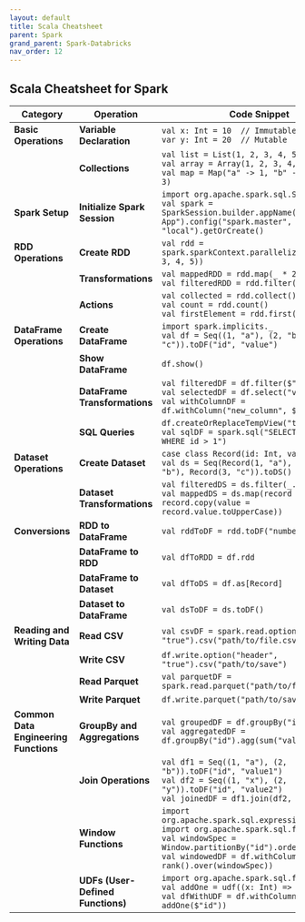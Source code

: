 ```yaml
---
layout: default
title: Scala Cheatsheet
parent: Spark
grand_parent: Spark-Databricks
nav_order: 12
---
```


## Scala Cheatsheet for Spark

| **Category**               | **Operation**                                | **Code Snippet**                                                                                       |
|----------------------------|----------------------------------------------|--------------------------------------------------------------------------------------------------------|
| **Basic Operations**       | **Variable Declaration**                     | `val x: Int = 10  // Immutable`<br>`var y: Int = 20  // Mutable`                                        |
|                            | **Collections**                              | `val list = List(1, 2, 3, 4, 5)`<br>`val array = Array(1, 2, 3, 4, 5)`<br>`val map = Map("a" -> 1, "b" -> 2, "c" -> 3)` |
| **Spark Setup**            | **Initialize Spark Session**                 | `import org.apache.spark.sql.SparkSession`<br>`val spark = SparkSession.builder.appName("Spark App").config("spark.master", "local").getOrCreate()` |
| **RDD Operations**         | **Create RDD**                               | `val rdd = spark.sparkContext.parallelize(Seq(1, 2, 3, 4, 5))`                                         |
|                            | **Transformations**                          | `val mappedRDD = rdd.map(_ * 2)`<br>`val filteredRDD = rdd.filter(_ > 2)`                              |
|                            | **Actions**                                  | `val collected = rdd.collect()`<br>`val count = rdd.count()`<br>`val firstElement = rdd.first()`       |
| **DataFrame Operations**   | **Create DataFrame**                         | `import spark.implicits._`<br>`val df = Seq((1, "a"), (2, "b"), (3, "c")).toDF("id", "value")`         |
|                            | **Show DataFrame**                           | `df.show()`                                                                                            |
|                            | **DataFrame Transformations**                | `val filteredDF = df.filter($"id" > 1)`<br>`val selectedDF = df.select("value")`<br>`val withColumnDF = df.withColumn("new_column", $"id" * 2)` |
|                            | **SQL Queries**                              | `df.createOrReplaceTempView("table")`<br>`val sqlDF = spark.sql("SELECT * FROM table WHERE id > 1")`   |
| **Dataset Operations**     | **Create Dataset**                           | `case class Record(id: Int, value: String)`<br>`val ds = Seq(Record(1, "a"), Record(2, "b"), Record(3, "c")).toDS()` |
|                            | **Dataset Transformations**                  | `val filteredDS = ds.filter(_.id > 1)`<br>`val mappedDS = ds.map(record => record.copy(value = record.value.toUpperCase))` |
| **Conversions**            | **RDD to DataFrame**                         | `val rddToDF = rdd.toDF("numbers")`                                                                    |
|                            | **DataFrame to RDD**                         | `val dfToRDD = df.rdd`                                                                                 |
|                            | **DataFrame to Dataset**                     | `val dfToDS = df.as[Record]`                                                                           |
|                            | **Dataset to DataFrame**                     | `val dsToDF = ds.toDF()`                                                                               |
| **Reading and Writing Data**| **Read CSV**                                | `val csvDF = spark.read.option("header", "true").csv("path/to/file.csv")`                              |
|                            | **Write CSV**                                | `df.write.option("header", "true").csv("path/to/save")`                                                |
|                            | **Read Parquet**                             | `val parquetDF = spark.read.parquet("path/to/file.parquet")`                                           |
|                            | **Write Parquet**                            | `df.write.parquet("path/to/save")`                                                                     |
| **Common Data Engineering Functions** | **GroupBy and Aggregations**           | `val groupedDF = df.groupBy("id").count()`<br>`val aggregatedDF = df.groupBy("id").agg(sum("value"))`  |
|                            | **Join Operations**                          | `val df1 = Seq((1, "a"), (2, "b")).toDF("id", "value1")`<br>`val df2 = Seq((1, "x"), (2, "y")).toDF("id", "value2")`<br>`val joinedDF = df1.join(df2, "id")` |
|                            | **Window Functions**                         | `import org.apache.spark.sql.expressions.Window`<br>`import org.apache.spark.sql.functions._`<br>`val windowSpec = Window.partitionBy("id").orderBy("value")`<br>`val windowedDF = df.withColumn("rank", rank().over(windowSpec))` |
|                            | **UDFs (User-Defined Functions)**            | `import org.apache.spark.sql.functions.udf`<br>`val addOne = udf((x: Int) => x + 1)`<br>`val dfWithUDF = df.withColumn("new_value", addOne($"id"))` |
